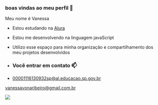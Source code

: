### boas vindas ao meu perfil 💙

Meu nome é Vanessa

- Estou estudando na [Alura](https://www.alura.com.br)
- Estou me desenvolvendo na linguagem javaScript
- Utilizo esse espaço para minha organização e compartilhamento dos meu projetos desenvolvidos

- ### Você entrar em contato 📫

- 00001116130932sp@al.educacao.sp.gov.br

vanessavonaribeiro@gmail.com.br

![](https://media1.tenor.com/m/FhX-tful5GgAAAAC/stich.gif)
